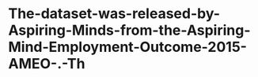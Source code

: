 # The-dataset-was-released-by-Aspiring-Minds-from-the-Aspiring-Mind-Employment-Outcome-2015-AMEO-.-Th